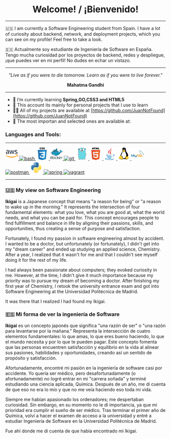 

<h1 align="center"> Welcome! / ¡Bienvenido! </h1>

---

<p  font-weight: bold;">🇺🇸 I am currently a Software Engineering student from Spain. I have a lot of curiosity about backend, network, and deployment projects, which you can see on my profile! Feel free to take a look.</p>

<p font-weight: bold;">🇪🇸 Actualmente soy estudiante de Ingeniería de Software en España. Tengo mucha curiosidad por los proyectos de backend, redes y despliegue, ¡que puedes ver en mi perfil! No dudes en echar un vistazo.</p>

---

<p align="center"><i>"Live as if you were to die tomorrow. Learn as if you were to live forever."</i></p>
<p align="center"><b>Mahatma Gandhi</b></p>

---

- 🌱 I’m currently learning **Spring,GO,CSS3 and HTML5**
- 🥇 This account its mainly for personal projects that I use to learn
- 👨‍💻 All of my projects are available at [https://github.com/JuanNotFound](https://github.com/JuanNotFound)
- 🎨 The most importan and selected ones are available at: 

<p align="left">
</p>

<h3 align="left">Languages and Tools:</h3>

---

<p align="left"> <a href="https://aws.amazon.com" target="_blank" rel="noreferrer"> <img src="https://raw.githubusercontent.com/devicons/devicon/master/icons/amazonwebservices/amazonwebservices-original-wordmark.svg" alt="aws" width="40" height="40"/> </a> <a href="https://www.gnu.org/software/bash/" target="_blank" rel="noreferrer"> <img src="https://www.vectorlogo.zone/logos/gnu_bash/gnu_bash-icon.svg" alt="bash" width="40" height="40"/> </a> <a href="https://www.w3schools.com/css/" target="_blank" rel="noreferrer"> <img src="https://raw.githubusercontent.com/devicons/devicon/master/icons/css3/css3-original-wordmark.svg" alt="css3" width="40" height="40"/> </a> <a href="https://www.docker.com/" target="_blank" rel="noreferrer"> <img src="https://raw.githubusercontent.com/devicons/devicon/master/icons/docker/docker-original-wordmark.svg" alt="docker" width="40" height="40"/> </a> <a href="https://git-scm.com/" target="_blank" rel="noreferrer"> <img src="https://www.vectorlogo.zone/logos/git-scm/git-scm-icon.svg" alt="git" width="40" height="40"/> </a> <a href="https://golang.org" target="_blank" rel="noreferrer"> <img src="https://raw.githubusercontent.com/devicons/devicon/master/icons/go/go-original.svg" alt="go" width="40" height="40"/> </a> <a href="https://www.w3.org/html/" target="_blank" rel="noreferrer"> <img src="https://raw.githubusercontent.com/devicons/devicon/master/icons/html5/html5-original-wordmark.svg" alt="html5" width="40" height="40"/> </a> <a href="https://www.java.com" target="_blank" rel="noreferrer"> <img src="https://raw.githubusercontent.com/devicons/devicon/master/icons/java/java-original.svg" alt="java" width="40" height="40"/> </a> <a href="https://www.linux.org/" target="_blank" rel="noreferrer"> <img src="https://raw.githubusercontent.com/devicons/devicon/master/icons/linux/linux-original.svg" alt="linux" width="40" height="40"/> </a> <a href="https://www.mysql.com/" target="_blank" rel="noreferrer"> <img src="https://raw.githubusercontent.com/devicons/devicon/master/icons/mysql/mysql-original-wordmark.svg" alt="mysql" width="40" height="40"/> </a> <a href="https://postman.com" target="_blank" rel="noreferrer"> <img src="https://www.vectorlogo.zone/logos/getpostman/getpostman-icon.svg" alt="postman" width="40" height="40"/> </a> <a href="https://www.python.org" target="_blank" rel="noreferrer"> <img src="https://raw.githubusercontent.com/devicons/devicon/master/icons/python/python-original.svg" alt="python" width="40" height="40"/> </a> <a href="https://spring.io/" target="_blank" rel="noreferrer"> <img src="https://www.vectorlogo.zone/logos/springio/springio-icon.svg" alt="spring" width="40" height="40"/> </a> <a href="https://www.vagrantup.com/" target="_blank" rel="noreferrer"> <img src="https://www.vectorlogo.zone/logos/vagrantup/vagrantup-icon.svg" alt="vagrant" width="40" height="40"/> </a> </p>

---

<h3> 🇺🇸 My view on Software Engineering </h3>

<p><strong>Ikigai</strong> is a Japanese concept that means "a reason for being" or "a reason to wake up in the morning." It represents the intersection of four fundamental elements: what you love, what you are good at, what the world needs, and what you can be paid for. This concept encourages people to find fulfillment and balance in life by aligning their passions, skills, and opportunities, thus creating a sense of purpose and satisfaction.</p>

<p>Fortunately, I found my passion in software engineering almost by accident. I wanted to be a doctor, but unfortunately (or fortunately), I didn't get into my "dream career" and ended up studying an applied science, Chemistry. After a year, I realized that it wasn't for me and that I couldn't see myself doing it for the rest of my life.</p>

<p>I had always been passionate about computers; they evoked curiosity in me. However, at the time, I didn't give it much importance because my priority was to pursue my dream of becoming a doctor. After finishing my first year of Chemistry, I retook the university entrance exam and got into Software Engineering at the Universidad Politécnica de Madrid.</p>

<p>It was there that I realized I had found my Ikigai.</p>

<h3> 🇪🇸 Mi forma de ver la ingeniería de Software </h3>

<p><strong>Ikigai</strong> es un concepto japonés que significa "una razón de ser" o "una razón para levantarse por la mañana." Representa la intersección de cuatro elementos fundamentales: lo que amas, lo que eres bueno haciendo, lo que el mundo necesita y por lo que te pueden pagar. Este concepto fomenta que las personas encuentren satisfacción y equilibrio en la vida al alinear sus pasiones, habilidades y oportunidades, creando así un sentido de propósito y satisfacción.</p>

<p>Afortunadamente, encontré mi pasión en la ingeniería de software casi por accidente. Yo quería ser médico, pero desafortunadamente (o afortunadamente) no logré entrar en mi "carrera soñada" y terminé estudiando una ciencia aplicada, Química. Después de un año, me di cuenta de que eso no era lo mío y que no me veía haciendo eso toda mi vida.</p>

<p>Siempre me habían apasionado los ordenadores; me despertaban curiosidad. Sin embargo, en su momento no le di importancia, ya que mi prioridad era cumplir el sueño de ser médico. Tras terminar el primer año de Química, volví a hacer el examen de acceso a la universidad y entré a estudiar Ingeniería de Software en la Universidad Politécnica de Madrid.</p>

<p>Fue ahí donde me di cuenta de que había encontrado mi Ikigai.</p>
